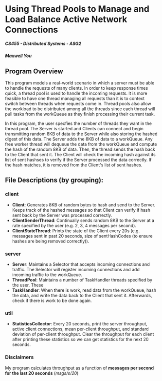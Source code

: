 # Using Thread Pools to Manage and Load Balance Active Network Connections

##### CS455 - Distributed Systems - ASG2

##### Maxwell You

## Program Overview
This program models a real-world scenario in which a server must be able to handle the requests of many clients. In order to keep response times
quick, a thread pool is used to handle the incoming requests. It is more feasible to have one thread managing all requests than it is to
context switch between threads when requests come in. Thread pools also allow the workload to be distributed among all the threads since each
thread will pull tasks from the workQueue as they finish processing their current task. 

In this program, the user specfies the number of threads they want in the thread pool. The Server is started and Clients can connect and begin
transmitting random 8KB of data to the Server while also storing the hashed digest of this data. The Server adds the 8KB of data to a workQueue.
Any free worker thread will dequeue the data from the workQueue and compute the hash of the random 8KB of data. Then, the thread sends the hash back
to the Client that sent it. The Client will check the incoming hash against its list of sent hashses to verify if the Server processed the data
correctly. If the hash matches, it is removed from the Client's list of sent hashes.

## File Descriptions (by grouping):
### **client**
  - **Client**: Generates 8KB of random bytes to hash and send to the Server. Keeps track of the hashed messages so that Client can verify 
        if hash sent back by the Server was processed correctly.
  - **ClientSenderThread**: Continually sends random 8KB to the Server at a rate specified by the user (e.g. 2, 3, 4 messages per second).
  - **ClientStateThread**: Prints the state of the Client every 20s 
        (e.g. messages sent in past 20 seconds, size of sentHashCodes (to ensure hashes are being removed correctly)).

### **server**
  - **Server**: Maintains a Selector that accepts incoming connections and traffic. The Selector will register incoming connections and 
        add incoming traffic to the workQueue.
  - **ThreadPool**: Maintains a number of TaskHandler threads specified by the user. These
  - **TaskHandler**: When there is work, read data from the workQueue, hash the data, and write the data back to the Client that sent it. 
        Afterwards, check if there is work to be done again.

### **util**
  - **StatisticsCollector**: Every 20 seconds, print the server throughput, active client connections, mean per-client throughput, 
        and standard deviation of per-client throughput. Clear the throughput for each client after printing these statistics so
        we can get statistics for the next 20 seconds.

### **Disclaimers**
My program calculates throughput as a function of **messages per second for the last 20 seconds** (*msgs/s/20*)


